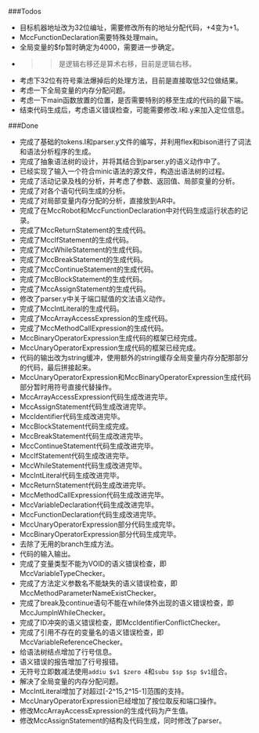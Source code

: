 ###Todos
- 目标机器地址改为32位编址，需要修改所有的地址分配代码，+4变为+1。
- MccFunctionDeclaration需要特殊处理main。
- 全局变量的$fp暂时确定为4000，需要进一步确定。
- >>是逻辑右移还是算术右移，目前是逻辑右移。
- 考虑下32位有符号乘法爆掉后的处理方法，目前是直接取低32位做结果。
- 考虑一下全局变量的内存分配问题。
- 考虑一下main函数放置的位置，是否需要特别的移至生成的代码的最下端。
- 结束代码生成后，考虑语义错误检查，可能需要修改.l和.y来加入定位信息。

###Done
- 完成了基础的tokens.l和parser.y文件的编写，并利用flex和bison进行了词法和语法分析程序的生成。
- 完成了抽象语法树的设计，并将其结合到parser.y的语义动作中了。
- 已经实现了输入一个符合minic语法的源文件，构造出语法树的过程。
- 完成了活动记录及栈的分析，并考虑了参数、返回值、局部变量的分析。
- 完成了对各个语句代码生成的分析。
- 完成了对局部变量内存分配的分析，直接放到AR中。
- 完成了在MccRobot和MccFunctionDeclaration中对代码生成运行状态的记录。
- 完成了MccReturnStatement的生成代码。
- 完成了MccIfStatement的生成代码。
- 完成了MccWhileStatement的生成代码。
- 完成了MccBreakStatement的生成代码。
- 完成了MccContinueStatement的生成代码。
- 完成了MccBlockStatement的生成代码。
- 完成了MccAssignStatement的生成代码。
- 修改了parser.y中关于端口赋值的文法语义动作。
- 完成了MccIntLiteral的生成代码。
- 完成了MccArrayAccessExpression的生成代码。
- 完成了MccMethodCallExpression的生成代码。
- MccBinaryOperatorExpression生成代码的框架已经完成。
- MccUnaryOperatorExpression生成代码的框架已经完成。
- 代码的输出改为string缓冲，使用额外的string缓存全局变量内存分配那部分的代码，最后拼接起来。
- MccUnaryOperatorExpression和MccBinaryOperatorExpression生成代码部分暂时用符号直接代替操作。
- MccArrayAccessExpression代码生成改进完毕。
- MccAssignStatement代码生成改进完毕。
- MccIdentifier代码生成改进完毕。
- MccBlockStatement代码生成完成。
- MccBreakStatement代码生成改进完毕。
- MccContinueStatement代码生成改进完毕。
- MccIfStatement代码生成改进完毕。
- MccWhileStatement代码生成改进完毕。
- MccIntLiteral代码生成改进完毕。
- MccReturnStatement代码生成改进完毕。
- MccMethodCallExpression代码生成改进完毕。
- MccVariableDeclaration代码生成改进完毕。
- MccFunctionDeclaration代码生成改进完毕。
- MccUnaryOperatorExpression部分代码生成完毕。
- MccBinaryOperatorExpression部分代码生成完毕。
- 去除了无用的branch生成方法。
- 代码的输入输出。
- 完成了变量类型不能为VOID的语义错误检查，即MccVariableTypeChecker。
- 完成了方法定义参数名不能缺失的语义错误检查，即MccMethodParameterNameExistChecker。
- 完成了break及continue语句不能在while体外出现的语义错误检查，即MccJumpInWhileChecker。
- 完成了ID冲突的语义错误检查，即MccIdentifierConflictChecker。
- 完成了引用不存在的变量名的语义错误检查，即MccVariableReferenceChecker。
- 给语法树结点增加了行号信息。
- 语义错误的报告增加了行号报错。
- 无符号立即数减法使用`addiu $v1 $zero 4`和`subu $sp $sp $v1`组合。
- 解决了全局变量的内存分配问题。
- MccIntLiteral增加了对超过[-2^15,2^15-1]范围的支持。
- MccUnaryOperatorExpression已经增加了按位取反和端口操作。
- 修改MccArrayAccessExpression的生成代码为产生值。
- 修改MccAssignStatement的结构及代码生成，同时修改了parser。